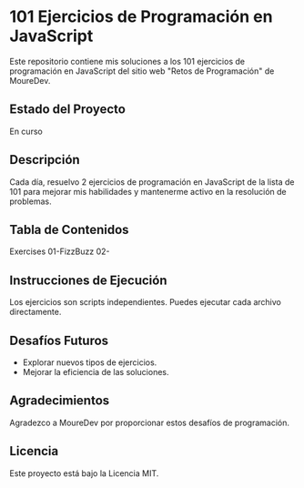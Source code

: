 # 101 Ejercicios de Programación en JavaScript

Este repositorio contiene mis soluciones a los 101 ejercicios de programación en JavaScript del sitio web "Retos de Programación" de MoureDev.

## Estado del Proyecto

En curso

## Descripción

Cada día, resuelvo 2 ejercicios de programación en JavaScript de la lista de 101 para mejorar mis habilidades y mantenerme activo en la resolución de problemas.


## Tabla de Contenidos
Exercises
  01-FizzBuzz
  02-


## Instrucciones de Ejecución

Los ejercicios son scripts independientes. Puedes ejecutar cada archivo directamente.


## Desafíos Futuros

- Explorar nuevos tipos de ejercicios.
- Mejorar la eficiencia de las soluciones.

## Agradecimientos

Agradezco a MoureDev por proporcionar estos desafíos de programación.

## Licencia

Este proyecto está bajo la Licencia MIT.
